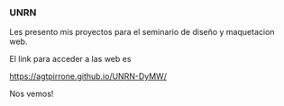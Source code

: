 ### UNRN

Les presento mis proyectos para el seminario de diseño y maquetacion web.

El link para acceder a las web es

https://agtpirrone.github.io/UNRN-DyMW/

Nos vemos!

